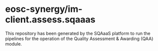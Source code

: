# eosc-synergy/im-client.assess.sqaaas
This repository has been generated by the SQAaaS platform to run the pipelines
for the operation of the
Quality Assessment & Awarding (QAA)
module.